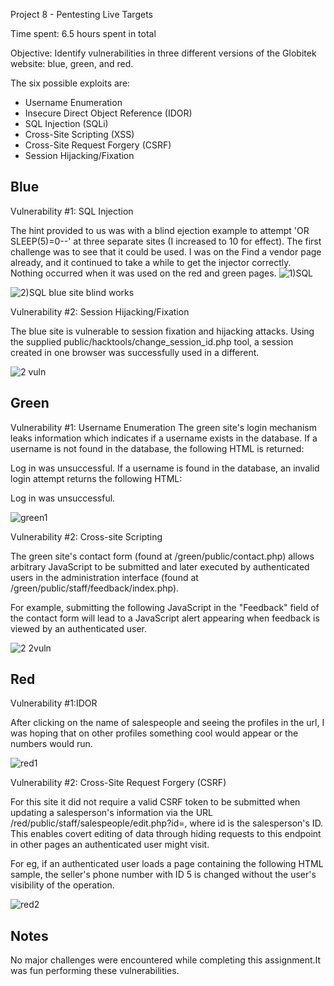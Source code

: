 Project 8 - Pentesting Live Targets

Time spent: 6.5 hours spent in total

Objective: Identify vulnerabilities in three different versions of the Globitek website: blue, green, and red.

The six possible exploits are:
* Username Enumeration
* Insecure Direct Object Reference (IDOR)
* SQL Injection (SQLi)
* Cross-Site Scripting (XSS)
* Cross-Site Request Forgery (CSRF)
* Session Hijacking/Fixation

## Blue
Vulnerability #1: SQL Injection

The hint provided to us was with a blind ejection example to attempt 'OR SLEEP(5)=0--' at three separate sites (I increased to 10 for effect). The first challenge was to see that it could be used. I was on the Find a vendor page already, and it continued to take a while to get the injector correctly. Nothing occurred when it was used on the red and green pages. 
![1)SQL](https://user-images.githubusercontent.com/55360840/114341501-f0263e00-9b27-11eb-9e9f-a3a15c1d6189.gif)


![2)SQL blue site blind works](https://user-images.githubusercontent.com/55360840/114341521-fc120000-9b27-11eb-815e-70908033ee15.gif)


Vulnerability #2: Session Hijacking/Fixation

The blue site is vulnerable to session fixation and hijacking attacks. Using the supplied public/hacktools/change_session_id.php tool, a session created in one browser was successfully used in a different.

![2 vuln](https://user-images.githubusercontent.com/55360840/114341743-75a9ee00-9b28-11eb-83a6-01d4c935bfc7.gif)


## Green
Vulnerability #1: Username Enumeration
The green site's login mechanism leaks information which indicates if a username exists in the database. If a username is not found in the database, the following HTML is returned:

<span class="failed">Log in was unsuccessful.</span>
If a username is found in the database, an invalid login attempt returns the following HTML:

<span class="failure">Log in was unsuccessful.</span>


![green1](https://user-images.githubusercontent.com/55360840/114341879-bf92d400-9b28-11eb-8cd0-34af32c75383.gif)


Vulnerability #2: Cross-site Scripting

The green site's contact form (found at /green/public/contact.php) allows arbitrary JavaScript to be submitted and later executed by authenticated users in the administration interface (found at /green/public/staff/feedback/index.php).

For example, submitting the following JavaScript in the "Feedback" field of the contact form will lead to a JavaScript alert appearing when feedback is viewed by an authenticated user.

<script>alert('zmh68 - XSS');</script>

![2 2vuln](https://user-images.githubusercontent.com/55360840/114342069-231d0180-9b29-11eb-9cc1-989ac1647444.gif)


## Red

Vulnerability #1:IDOR

After clicking on the name of salespeople and seeing the profiles in the url, I was hoping that on other profiles something cool would appear or the numbers would run. 

![red1](https://user-images.githubusercontent.com/55360840/114342194-6aa38d80-9b29-11eb-835c-c3ac27d74ae6.gif)


Vulnerability #2: Cross-Site Request Forgery (CSRF)

For this site it did not require a valid CSRF token to be submitted when updating a salesperson's information via the URL /red/public/staff/salespeople/edit.php?id=, where id is the salesperson's ID. This enables covert editing of data through hiding requests to this endpoint in other pages an authenticated user might visit.

For eg, if an authenticated user loads a page containing the following HTML sample, the seller's phone number with ID 5 is changed without the user's visibility of the operation.

![red2](https://user-images.githubusercontent.com/55360840/114342337-af2f2900-9b29-11eb-8c31-e9b4441b8edd.gif)

## Notes
No major challenges were encountered while completing this assignment.It was fun performing these vulnerabilities. 



